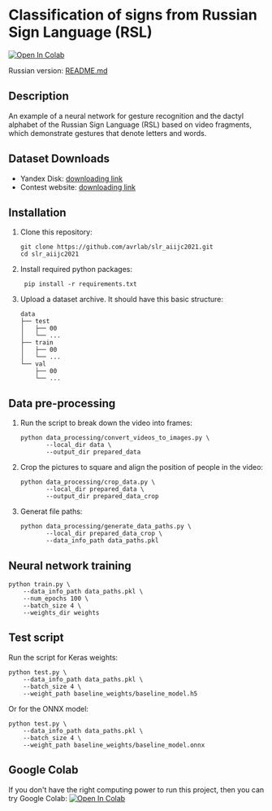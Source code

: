 # Classification of signs from Russian Sign Language (RSL)
[![Open In Colab](https://colab.research.google.com/assets/colab-badge.svg)](https://colab.research.google.com/drive/1Fj3AzFtRhbaNGWRt3xU4zsRfdbLNGx4u)

Russian version: [README.md](docs/README.md)

## Description
An example of a neural network for gesture recognition and the dactyl alphabet of the Russian Sign Language (RSL) based on video fragments, which demonstrate gestures that denote letters and words.

## Dataset Downloads
* Yandex Disk: [downloading link](https://disk.yandex.ru/d/ATux-KiyU0NzIQ)
* Contest website: [downloading link](https://aiijc.com/ru/task/1064/)

## Installation
1. Clone this repository:
   ```shell
   git clone https://github.com/avrlab/slr_aiijc2021.git 
   cd slr_aiijc2021
   ```
2. Install required python packages:
   ```shell
    pip install -r requirements.txt
   ```
3. Upload a dataset archive. It should have this basic structure:
    ```
    data
    ├── test
    │   ├── 00
    │   └── ...
    ├── train
    │   ├── 00
    │   └── ...
    └── val
        ├── 00
        └── ...
    ```
   
## Data pre-processing
1. Run the script to break down the video into frames:
   ```shell
   python data_processing/convert_videos_to_images.py \
          --local_dir data \
          --output_dir prepared_data
   ```
   
2. Сrop the pictures to square and align the position of people in the video:
   ```shell
   python data_processing/crop_data.py \
          --local_dir prepared_data \
          --output_dir prepared_data_crop
   ```
   
3. Generat file paths:
   ```shell
   python data_processing/generate_data_paths.py \
          --local_dir prepared_data_crop \
          --data_info_path data_paths.pkl
   ```
## Neural network training
   ```shell
   python train.py \
       --data_info_path data_paths.pkl \
       --num_epochs 100 \
       --batch_size 4 \
       --weights_dir weights
   ```
## Test script
Run the script for Keras weights:
   ```shell
   python test.py \
       --data_info_path data_paths.pkl \
       --batch_size 4 \
       --weight_path baseline_weights/baseline_model.h5
   ```

Or for the ONNX model:
   ```shell
   python test.py \
       --data_info_path data_paths.pkl \
       --batch_size 4 \
       --weight_path baseline_weights/baseline_model.onnx
   ```

## Google Colab
If you don't have the right computing power to run this project, then you can try Google Colab:
[![Open In Colab](https://colab.research.google.com/assets/colab-badge.svg)](https://colab.research.google.com/drive/1Fj3AzFtRhbaNGWRt3xU4zsRfdbLNGx4u)
